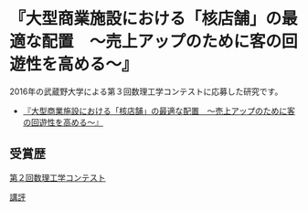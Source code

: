 # 『大型商業施設における「核店舗」の最適な配置　～売上アップのために客の回遊性を高める～』

2016年の武蔵野大学による第３回数理工学コンテストに応募した研究です。

- [『大型商業施設における「核店舗」の最適な配置　～売上アップのために客の回遊性を高める～』](https://www.musashino-u.ac.jp/albums/abm.php?f=abm00004629.pdf&n=%E5%84%AA%E7%A7%80%E8%B3%9E_%E6%9D%B1%E4%BA%AC%E5%A4%A7%E5%AD%A6%E6%95%99%E8%82%B2%E5%AD%A6%E9%83%A8%E9%99%84%E5%B1%9E%E4%B8%AD%E7%AD%89%E6%95%99%E8%82%B2%E5%AD%A6%E6%A0%A1.pdf)


## 受賞歴

[第２回数理工学コンテスト](https://www.musashino-u.ac.jp/academics/faculty/engineering/mathematical_engineering/mathematical_engineering_contest.html)

[講評](https://www.musashino-u.ac.jp/albums/abm.php?f=abm00004909.pdf&n=%E2%98%85%28%E4%BF%AE%E6%AD%A3%29%E5%84%AA%E7%A7%80_%E8%AC%9B%E8%A9%95.pdf)
